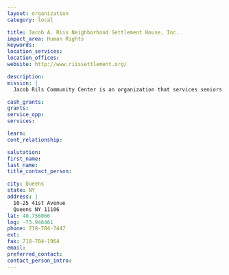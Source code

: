 ```yaml
---
layout: organization
category: local

title: Jacob A. Riis Neighborhood Settlement House, Inc.
impact_area: Human Rights
keywords: 
location_services: 
location_offices: 
website: http://www.riissettlement.org/

description: 
mission: |
  Jacob Rils Community Center is an organization that services seniors and youths and has a variety of activities that they can participate in.

cash_grants: 
grants: 
service_opp: 
services: 

learn: 
cont_relationship: 

salutation: 
first_name: 
last_name: 
title_contact_person: 

city: Queens
state: NY
address: |
  10-25 41st Avenue  
  Queens NY 11106
lat: 40.756066
lng: -73.946461
phone: 718-784-7447
ext: 
fax: 718-784-1964
email: 
preferred_contact: 
contact_person_intro: 
---
```

